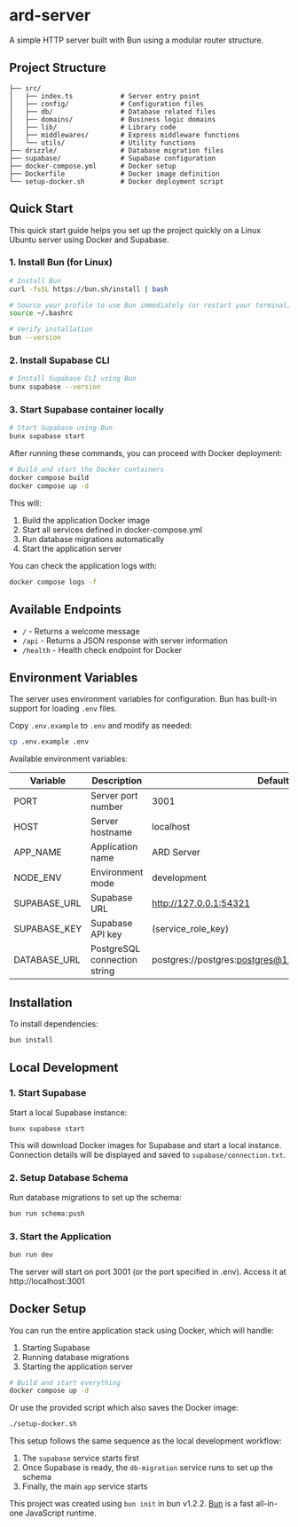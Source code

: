 # ard-server

A simple HTTP server built with Bun using a modular router structure.

## Project Structure

```
├── src/
│   ├── index.ts            # Server entry point
│   ├── config/             # Configuration files
│   ├── db/                 # Database related files
│   ├── domains/            # Business logic domains
│   ├── lib/                # Library code
│   ├── middlewares/        # Express middleware functions
│   └── utils/              # Utility functions
├── drizzle/                # Database migration files
├── supabase/               # Supabase configuration
├── docker-compose.yml      # Docker setup
├── Dockerfile              # Docker image definition
└── setup-docker.sh         # Docker deployment script
```

## Quick Start

This quick start guide helps you set up the project quickly on a Linux Ubuntu server using Docker and Supabase.

### 1. Install Bun (for Linux)

```bash
# Install Bun
curl -fsSL https://bun.sh/install | bash

# Source your profile to use Bun immediately (or restart your terminal)
source ~/.bashrc

# Verify installation
bun --version
```

### 2. Install Supabase CLI

```bash
# Install Supabase CLI using Bun
bunx supabase --version
```

### 3. Start Supabase container locally

```bash
# Start Supabase using Bun
bunx supabase start
```

After running these commands, you can proceed with Docker deployment:

```bash
# Build and start the Docker containers
docker compose build
docker compose up -d
```

This will:

1. Build the application Docker image
2. Start all services defined in docker-compose.yml
3. Run database migrations automatically
4. Start the application server

You can check the application logs with:

```bash
docker compose logs -f
```

## Available Endpoints

- `/` - Returns a welcome message
- `/api` - Returns a JSON response with server information
- `/health` - Health check endpoint for Docker

## Environment Variables

The server uses environment variables for configuration. Bun has built-in support for loading `.env` files.

Copy `.env.example` to `.env` and modify as needed:

```bash
cp .env.example .env
```

Available environment variables:

| Variable     | Description                  | Default                                               |
| ------------ | ---------------------------- | ----------------------------------------------------- |
| PORT         | Server port number           | 3001                                                  |
| HOST         | Server hostname              | localhost                                             |
| APP_NAME     | Application name             | ARD Server                                            |
| NODE_ENV     | Environment mode             | development                                           |
| SUPABASE_URL | Supabase URL                 | http://127.0.0.1:54321                                |
| SUPABASE_KEY | Supabase API key             | (service_role_key)                                    |
| DATABASE_URL | PostgreSQL connection string | postgres://postgres:postgres@127.0.0.1:54322/postgres |

## Installation

To install dependencies:

```bash
bun install
```

## Local Development

### 1. Start Supabase

Start a local Supabase instance:

```bash
bunx supabase start
```

This will download Docker images for Supabase and start a local instance. Connection details will be displayed and saved to `supabase/connection.txt`.

### 2. Setup Database Schema

Run database migrations to set up the schema:

```bash
bun run schema:push
```

### 3. Start the Application

```bash
bun run dev
```

The server will start on port 3001 (or the port specified in .env). Access it at http://localhost:3001

## Docker Setup

You can run the entire application stack using Docker, which will handle:

1. Starting Supabase
2. Running database migrations
3. Starting the application server

```bash
# Build and start everything
docker compose up -d
```

Or use the provided script which also saves the Docker image:

```bash
./setup-docker.sh
```

This setup follows the same sequence as the local development workflow:

1. The `supabase` service starts first
2. Once Supabase is ready, the `db-migration` service runs to set up the schema
3. Finally, the main `app` service starts

This project was created using `bun init` in bun v1.2.2. [Bun](https://bun.sh) is a fast all-in-one JavaScript runtime.
